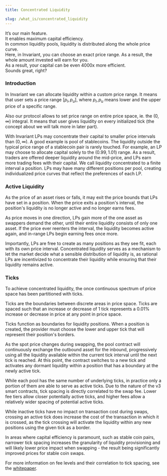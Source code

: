```yaml
---
title: Concentrated Liquidity

slug: /what_is/concentrated_liquidity
---
```


It’s our main feature.  
It enables maximum capital efficiency.  
In common liquidity pools, liquidity is distributed along the whole price curve.  
Here, in Invariant, you can choose an exact price range. As a result, the whole amount invested will earn for you.  
As a result, your capital can be even 4000x more efficient.  
Sounds great, right?

### Introduction

In Invariant we can allocate liquidity within a custom price range. It means that user sets a price range $[p_l, p_u]$, where $p_l, p_u$ means lower and the upper price of a specific range.

Also our protocol allows to set price range on entire price space, ie. the $(0, \infty)$ integral. It means that user gives liquidity on every initialized tick (the concept about we will talk more in later part).

With Invariant LPs may concentrate their capital to smaller price intervals than $(0,\infty)$. A good example is pool of stablecoins. The liquidity outside the typical price range of a stablecoin pair is rarely touched. For example, an LP may choose to allocate capital solely to the $(0.99, 1.01)$ range. As a result, traders are offered deeper liquidity around the mid-price, and LPs earn more trading fees with their capital. We call liquidity concentrated to a finite interval a position. LPs may have many different positions per pool, creating individualized price curves that reflect the preferences of each LP.

### Active Liquidity

As the price of an asset rises or falls, it may exit the price bounds that LPs have set in a position. When the price exits a position's interval, the position's liquidity is no longer active and no longer earns fees.

As price moves in one direction, LPs gain more of the one asset as swappers demand the other, until their entire liquidity consists of only one asset. If the price ever reenters the interval, the liquidity becomes active again, and in-range LPs begin earning fees once more.

Importantly, LPs are free to create as many positions as they see fit, each with its own price interval. Concentrated liquidity serves as a mechanism to let the market decide what a sensible distribution of liquidity is, as rational LPs are incentivized to concentrate their liquidity while ensuring that their liquidity remains active.

### Ticks

To achieve concentrated liquidity, the once continuous spectrum of price space has been partitioned with ticks.

Ticks are the boundaries between discrete areas in price space. Ticks are spaced such that an increase or decrease of 1 tick represents a $0.01\%$ increase or decrease in price at any point in price space.

Ticks function as boundaries for liquidity positions. When a position is created, the provider must choose the lower and upper tick that will represent their position's borders.

As the spot price changes during swapping, the pool contract will continuously exchange the outbound asset for the inbound, progressively using all the liquidity available within the current tick interval until the next tick is reached. At this point, the contract switches to a new tick and activates any dormant liquidity within a position that has a boundary at the newly active tick.

While each pool has the same number of underlying ticks, in practice only a portion of them are able to serve as active ticks. Due to the nature of the v3 smart contracts, tick spacing is directly correlated to the swap fee. Lower fee tiers allow closer potentially active ticks, and higher fees allow a relatively wider spacing of potential active ticks.

While inactive ticks have no impact on transaction cost during swaps, crossing an active tick does increase the cost of the transaction in which it is crossed, as the tick crossing will activate the liquidity within any new positions using the given tick as a border.

In areas where capital efficiency is paramount, such as stable coin pairs, narrower tick spacing increases the granularity of liquidity provisioning and will likely lower price impact when swapping - the result being significantly improved prices for stable coin swaps.

For more information on fee levels and their correlation to tick spacing, see the [whitepaper](https://t.co/Ms1dYZPrZx).

